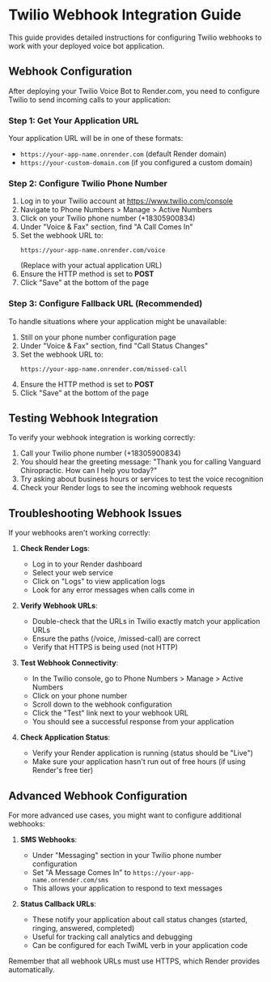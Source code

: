 # Twilio Webhook Integration Guide

This guide provides detailed instructions for configuring Twilio webhooks to work with your deployed voice bot application.

## Webhook Configuration

After deploying your Twilio Voice Bot to Render.com, you need to configure Twilio to send incoming calls to your application:

### Step 1: Get Your Application URL

Your application URL will be in one of these formats:
- `https://your-app-name.onrender.com` (default Render domain)
- `https://your-custom-domain.com` (if you configured a custom domain)

### Step 2: Configure Twilio Phone Number

1. Log in to your Twilio account at https://www.twilio.com/console
2. Navigate to Phone Numbers > Manage > Active Numbers
3. Click on your Twilio phone number (+18305900834)
4. Under "Voice & Fax" section, find "A Call Comes In"
5. Set the webhook URL to:
   ```
   https://your-app-name.onrender.com/voice
   ```
   (Replace with your actual application URL)
6. Ensure the HTTP method is set to **POST**
7. Click "Save" at the bottom of the page

### Step 3: Configure Fallback URL (Recommended)

To handle situations where your application might be unavailable:

1. Still on your phone number configuration page
2. Under "Voice & Fax" section, find "Call Status Changes"
3. Set the webhook URL to:
   ```
   https://your-app-name.onrender.com/missed-call
   ```
4. Ensure the HTTP method is set to **POST**
5. Click "Save" at the bottom of the page

## Testing Webhook Integration

To verify your webhook integration is working correctly:

1. Call your Twilio phone number (+18305900834)
2. You should hear the greeting message: "Thank you for calling Vanguard Chiropractic. How can I help you today?"
3. Try asking about business hours or services to test the voice recognition
4. Check your Render logs to see the incoming webhook requests

## Troubleshooting Webhook Issues

If your webhooks aren't working correctly:

1. **Check Render Logs**:
   - Log in to your Render dashboard
   - Select your web service
   - Click on "Logs" to view application logs
   - Look for any error messages when calls come in

2. **Verify Webhook URLs**:
   - Double-check that the URLs in Twilio exactly match your application URLs
   - Ensure the paths (/voice, /missed-call) are correct
   - Verify that HTTPS is being used (not HTTP)

3. **Test Webhook Connectivity**:
   - In the Twilio console, go to Phone Numbers > Manage > Active Numbers
   - Click on your phone number
   - Scroll down to the webhook configuration
   - Click the "Test" link next to your webhook URL
   - You should see a successful response from your application

4. **Check Application Status**:
   - Verify your Render application is running (status should be "Live")
   - Make sure your application hasn't run out of free hours (if using Render's free tier)

## Advanced Webhook Configuration

For more advanced use cases, you might want to configure additional webhooks:

1. **SMS Webhooks**:
   - Under "Messaging" section in your Twilio phone number configuration
   - Set "A Message Comes In" to `https://your-app-name.onrender.com/sms`
   - This allows your application to respond to text messages

2. **Status Callback URLs**:
   - These notify your application about call status changes (started, ringing, answered, completed)
   - Useful for tracking call analytics and debugging
   - Can be configured for each TwiML verb in your application code

Remember that all webhook URLs must use HTTPS, which Render provides automatically.
